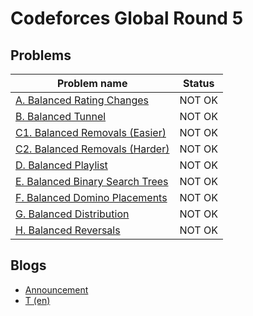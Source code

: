# Codeforces Global Round 5

## Problems

|Problem name|Status|
|------------|---------|
| [A. Balanced Rating Changes](problems/A._Balanced_Rating_Changes.md)|NOT OK|
| [B. Balanced Tunnel](problems/B._Balanced_Tunnel.md)|NOT OK|
| [C1. Balanced Removals (Easier)](problems/C1._Balanced_Removals_(Easier).md)|NOT OK|
| [C2. Balanced Removals (Harder)](problems/C2._Balanced_Removals_(Harder).md)|NOT OK|
| [D. Balanced Playlist](problems/D._Balanced_Playlist.md)|NOT OK|
| [E. Balanced Binary Search Trees](problems/E._Balanced_Binary_Search_Trees.md)|NOT OK|
| [F. Balanced Domino Placements](problems/F._Balanced_Domino_Placements.md)|NOT OK|
| [G. Balanced Distribution](problems/G._Balanced_Distribution.md)|NOT OK|
| [H. Balanced Reversals](problems/H._Balanced_Reversals.md)|NOT OK|
## Blogs

- [Announcement](blogs/Announcement.md)
- [T (en)](blogs/T_(en).md)

